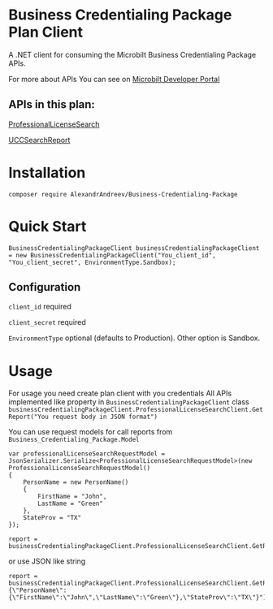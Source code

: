 # Business Credentialing Package Plan Client
A .NET client for consuming the Microbilt Business Credentialing Package APIs.

For more about APIs You can see on [Microbilt Developer Portal](https://developer.microbilt.com/)

## APIs in this plan:

[ProfessionalLicenseSearch](https://developer.microbilt.com/api/ProfessionalLicenseSearch)

[UCCSearchReport](https://developer.microbilt.com/api/UCCSearchReport)

# Installation

`composer require AlexandrAndreev/Business-Credentialing-Package`

# Quick Start

```
BusinessCredentialingPackageClient businessCredentialingPackageClient = new BusinessCredentialingPackageClient("You_client_id", "You_client_secret", EnvironmentType.Sandbox);
```

## Configuration

`client_id` required

`client_secret` required

`EnvironmentType` optional (defaults to Production). Other option is Sandbox. 

# Usage
For usage you need create plan client with you credentials
All APIs implemented like property in ```BusinessCredentialingPackageClient``` class 
```businessCredentialingPackageClient.ProfessionalLicenseSearchClient.GetReport("You request body in JSON format")```

You can use request models for call reports from `Business_Credentialing_Package.Model`

```
var professionalLicenseSearchRequestModel = JsonSerializer.Serialize<ProfessionalLicenseSearchRequestModel>(new ProfessionalLicenseSearchRequestModel()
{
    PersonName = new PersonName()
    {
        FirstName = "John",
        LastName = "Green"
    },
    StateProv = "TX"
});

report = businessCredentialingPackageClient.ProfessionalLicenseSearchClient.GetReport(professionalLicenseSearchRequestModel);
```

or use JSON like string

```
report = businessCredentialingPackageClient.ProfessionalLicenseSearchClient.GetReport("{\"PersonName\":{\"FirstName\":\"John\",\"LastName\":\"Green\"},\"StateProv\":\"TX\"}");
```

